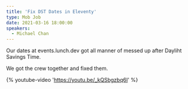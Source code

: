 ```yaml
---
title: 'Fix DST Dates in Eleventy'
type: Mob Job
date: 2021-03-16 18:00:00
speakers:
  - Michael Chan
---
```


Our dates at events.lunch.dev got all manner of messed up after Dayliht Savings Time.

We got the crew together and fixed them.

{% youtube-video 'https://youtu.be/_kQSbgzbq6I' %}

